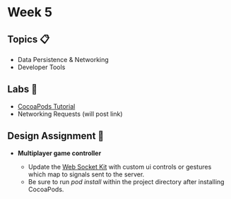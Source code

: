 # Week 5

## Topics 📋
* Data Persistence & Networking
* Developer Tools

## Labs 🔬
* [CocoaPods Tutorial](https://www.appcoda.com/cocoapods/)
* Networking Requests (will post link)

## Design Assignment 📐

* **Multiplayer game controller**  

  * Update the [Web Socket Kit](https://github.com/mobilelabclass/mobile-lab-websocket-kit) with custom ui controls or gestures which map to signals sent to the server.
  * Be sure to run *pod install* within the project directory after installing CocoaPods.
